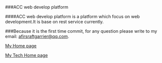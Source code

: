 ###ACC web develop platform

####ACC web develop platform is a platform which focus on web development.It is base on rest service currently.

###Because it is the first time commit, for any question please write to my email: afirsraftgarrier@qq.com.

   [My Home page](http://lianquna.com)

   [My Tech Home page](http://blog.csdn.net/afirsraftgarrier)